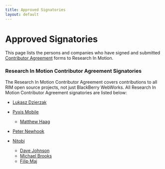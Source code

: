 ```yaml
---
title: Approved Signatories
layout: default
---
```


# Approved Signatories

This page lists the persons and companies who have signed and submitted [Contributor Agreement](howToContribute.html) forms to Research In Motion.

### Research In Motion Contributor Agreement Signatories
The Research In Motion Contributor Agreement covers contributions to all RIM open source projects, not just BlackBerry WebWorks. All Research In Motion Contributor Agreement signatories are listed below:

* [Lukasz Dzierzak](https://github.com/ddluk)

* [Pyxis Mobile](http://pyxismobile.com/)
  * [Matthew Haag](https://github.com/Muerl)
  
* [Peter Newhook](https://github.com/pnewhook)

* [Nitobi](http://www.nitobi.com/)
  * [Dave Johnson](https://github.com/davejohnson)
  * [Michael Brooks](https://github.com/mwbrooks)
  * [Filip Maj](https://github.com/filmaj)